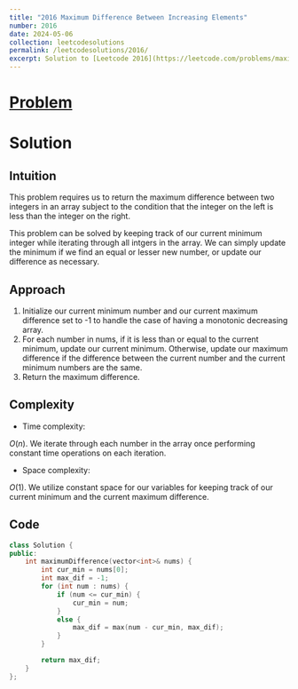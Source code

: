 ```yaml
---
title: "2016 Maximum Difference Between Increasing Elements"
number: 2016
date: 2024-05-06
collection: leetcodesolutions
permalink: /leetcodesolutions/2016/
excerpt: Solution to [Leetcode 2016](https://leetcode.com/problems/maximum-difference-between-increasing-elements/description/)
---
```

# [Problem](https://leetcode.com/problems/maximum-difference-between-increasing-elements/description/)

# Solution

## Intuition
<!-- Describe your first thoughts on how to solve this problem. -->
This problem requires us to return the maximum difference between two integers in an array subject to the condition that the integer on the left is less than the integer on the right.

This problem can be solved by keeping track of our current minimum integer while iterating through all intgers in the array. We can simply update the minimum if we find an equal or lesser new number, or update our difference as necessary.

## Approach
<!-- Describe your approach to solving the problem. -->
1. Initialize our current minimum number and our current maximum difference set to -1 to handle the case of having a monotonic decreasing array.
2. For each number in nums, if it is less than or equal to the current minimum, update our current minimum. Otherwise, update our maximum difference if the difference between the current number and the current minimum numbers are the same.
3. Return the maximum difference.

## Complexity
- Time complexity:
<!-- Add your time complexity here, e.g. $$O(n)$$ -->
$O(n)$. We iterate through each number in the array once performing constant time operations on each iteration.
- Space complexity:
<!-- Add your space complexity here, e.g. $$O(n)$$ -->
$O(1)$. We utilize constant space for our variables for keeping track of our current minimum and the current maximum difference.

## Code
```C++
class Solution {
public:
    int maximumDifference(vector<int>& nums) {
        int cur_min = nums[0];
        int max_dif = -1;
        for (int num : nums) {
            if (num <= cur_min) {
                cur_min = num;
            }
            else {
                max_dif = max(num - cur_min, max_dif);
            }
        }

        return max_dif;
    }
};
```